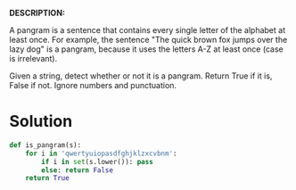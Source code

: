 **DESCRIPTION:**

A pangram is a sentence that contains every single letter of the alphabet at least once. For example, the sentence "The quick brown fox jumps over the lazy dog" is a pangram, because it uses the letters A-Z at least once (case is irrelevant).

Given a string, detect whether or not it is a pangram. Return True if it is, False if not. Ignore numbers and punctuation.


# Solution

```python
def is_pangram(s):
    for i in 'qwertyuiopasdfghjklzxcvbnm':
        if i in set(s.lower()): pass
        else: return False
    return True
```
